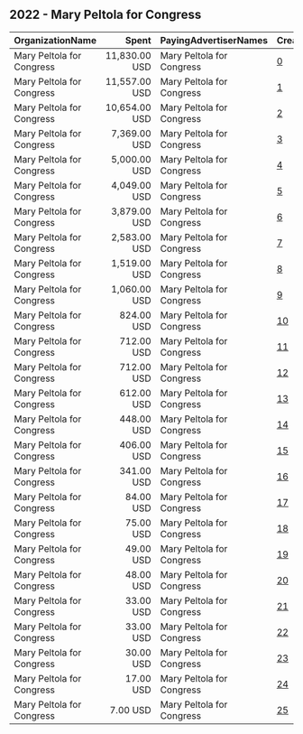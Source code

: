 ## 2022 - Mary Peltola for Congress 
|OrganizationName|Spent|PayingAdvertiserNames|CreativeUrls|Impressions|Genders|AgeBrackets|CountryCodes|BillingAddresses|CandidateBallotInformation|
|:---|---:|:---|:---|---:|:---|:---|:---|:---|:---|
|Mary Peltola for Congress|11,830.00 USD|Mary Peltola for Congress|[0](https://www.snap.com/political-ads/asset/750f6438ce77bb255e528cdab8313ccb70ba2b0768cb7ab8be6e65591f142e5c?mediaType=mp4)|692,004||18+|united states|US|Mary Peltola|
|Mary Peltola for Congress|11,557.00 USD|Mary Peltola for Congress|[1](https://www.snap.com/political-ads/asset/af70996dc06461e3cbf7886eace382d0fb8c61cd6e4033916ee547b6d67cc5ee?mediaType=jpg)|815,632||18+|united states|US|Mary Peltola|
|Mary Peltola for Congress|10,654.00 USD|Mary Peltola for Congress|[2](https://www.snap.com/political-ads/asset/aceaeaf9d406309103f982cce24a9002f6d4ac38adce3c77a0f8fa4eb8c27c26?mediaType=jpg)|643,214||18+|united states|US|Mary Peltola|
|Mary Peltola for Congress|7,369.00 USD|Mary Peltola for Congress|[3](https://www.snap.com/political-ads/asset/76d108fd0347e5880dd12fb21f01a4307aead99288cb4a89a190be91f106523e?mediaType=jpg)|384,964||18+|united states|US|Mary Peltola|
|Mary Peltola for Congress|5,000.00 USD|Mary Peltola for Congress|[4](https://www.snap.com/political-ads/asset/ae5a0f7796ec76a6fe0fd18dbb0c1b33646676caedc1a07499e948f4846d9690?mediaType=jpg)|1,065,423||18+|united states|US||
|Mary Peltola for Congress|4,049.00 USD|Mary Peltola for Congress|[5](https://www.snap.com/political-ads/asset/3254b69e7978a3206f48b85d0d024d3c88147cd713c3f749274be2c2ee792030?mediaType=png)|167,096||18+|united states|US|Mary Peltola|
|Mary Peltola for Congress|3,879.00 USD|Mary Peltola for Congress|[6](https://www.snap.com/political-ads/asset/4974f1f35b5f9e48e02eadd9737dc0b5326edd2d1b5d8b2f34321cbf9bf1ef9c?mediaType=png)|199,366||18+|united states|US|Mary Peltola|
|Mary Peltola for Congress|2,583.00 USD|Mary Peltola for Congress|[7](https://www.snap.com/political-ads/asset/c16644ed1a9bf89f0e9a1dc7ac5784812a40e844250012f3c8d9d42255edb8ce?mediaType=png)|113,767||18+|united states|US|Mary Peltola|
|Mary Peltola for Congress|1,519.00 USD|Mary Peltola for Congress|[8](https://www.snap.com/political-ads/asset/563de2d43810c2c52faa029effe04683404653dbde4309bb9f533f45fd74c6cb?mediaType=png)|79,827||18+|united states|US|Mary Peltola|
|Mary Peltola for Congress|1,060.00 USD|Mary Peltola for Congress|[9](https://www.snap.com/political-ads/asset/a9628d0efdce181b7555debca1141732766a32f10875b61009b28562578343a4?mediaType=png)|50,806||18+|united states|US|Mary Peltola|
|Mary Peltola for Congress|824.00 USD|Mary Peltola for Congress|[10](https://www.snap.com/political-ads/asset/c86ff9a9903a3cc61b39c398b2a846510a85fe60617383ab5e4d74c7c91ff6bf?mediaType=png)|40,277||18+|united states|US|Mary Peltola|
|Mary Peltola for Congress|712.00 USD|Mary Peltola for Congress|[11](https://www.snap.com/political-ads/asset/978a52cf816a04e6f448b76eae424c4768c7a65b359a1ca324441e3c8c57f3c6?mediaType=png)|38,478||18+|united states|US|Mary Peltola|
|Mary Peltola for Congress|712.00 USD|Mary Peltola for Congress|[12](https://www.snap.com/political-ads/asset/f4c57f0762885f2887c74a9e3df136e6fa3419df0aef9e1a2086131fc92a32ee?mediaType=png)|46,010||18+|united states|US|Mary Peltola|
|Mary Peltola for Congress|612.00 USD|Mary Peltola for Congress|[13](https://www.snap.com/political-ads/asset/366c83b0cab4685d52b43526a7025da25e914df2cae32159e8dbdef1a852a88d?mediaType=png)|30,587||18+|united states|US|Mary Peltola|
|Mary Peltola for Congress|448.00 USD|Mary Peltola for Congress|[14](https://www.snap.com/political-ads/asset/9e5a63321b1b9d5e36a19c43a369ceaf52c5d4dc2e4b36d53447cd56fa957708?mediaType=jpg)|23,393||18+|united states|US|Mary Peltola|
|Mary Peltola for Congress|406.00 USD|Mary Peltola for Congress|[15](https://www.snap.com/political-ads/asset/86d37edbf44755080b65d02cddab523e3cb863504add3296d79a387b62e5e96b?mediaType=png)|24,864||18+|united states|US|Mary Peltola|
|Mary Peltola for Congress|341.00 USD|Mary Peltola for Congress|[16](https://www.snap.com/political-ads/asset/2371a0756c1c0484933d3ec93487bea2c30fa7bcf4252f6c48cbcb1bca3348c4?mediaType=png)|17,497||18+|united states|US|Mary Peltola|
|Mary Peltola for Congress|84.00 USD|Mary Peltola for Congress|[17](https://www.snap.com/political-ads/asset/2371a0756c1c0484933d3ec93487bea2c30fa7bcf4252f6c48cbcb1bca3348c4?mediaType=png)|16,885||18+|united states|US|Mary Peltola|
|Mary Peltola for Congress|75.00 USD|Mary Peltola for Congress|[18](https://www.snap.com/political-ads/asset/563de2d43810c2c52faa029effe04683404653dbde4309bb9f533f45fd74c6cb?mediaType=png)|14,976||18+|united states|US|Mary Peltola|
|Mary Peltola for Congress|49.00 USD|Mary Peltola for Congress|[19](https://www.snap.com/political-ads/asset/9e5a63321b1b9d5e36a19c43a369ceaf52c5d4dc2e4b36d53447cd56fa957708?mediaType=jpg)|9,859||18+|united states|US|Mary Peltola|
|Mary Peltola for Congress|48.00 USD|Mary Peltola for Congress|[20](https://www.snap.com/political-ads/asset/c16644ed1a9bf89f0e9a1dc7ac5784812a40e844250012f3c8d9d42255edb8ce?mediaType=png)|9,693||18+|united states|US|Mary Peltola|
|Mary Peltola for Congress|33.00 USD|Mary Peltola for Congress|[21](https://www.snap.com/political-ads/asset/c7db6bb96c0e1383709f7f4c38c13b41943115c018298850402806234861211f?mediaType=mp4)|6,680||18+|united states|US|Mary Peltola|
|Mary Peltola for Congress|33.00 USD|Mary Peltola for Congress|[22](https://www.snap.com/political-ads/asset/750f6438ce77bb255e528cdab8313ccb70ba2b0768cb7ab8be6e65591f142e5c?mediaType=mp4)|6,600||18+|united states|US|Mary Peltola|
|Mary Peltola for Congress|30.00 USD|Mary Peltola for Congress|[23](https://www.snap.com/political-ads/asset/c1f78d5dafdfdf5667e8d6114e7baaaf90de432c257dddd19d2d8f60f2df4b1c?mediaType=mp4)|6,130||18+|united states|US|Mary Peltola|
|Mary Peltola for Congress|17.00 USD|Mary Peltola for Congress|[24](https://www.snap.com/political-ads/asset/0c99232619443ecc411e9bd9f78a1027111e515c6ea2a716f5fab7ca9de88552?mediaType=mp4)|3,538||18+|united states|US|Mary Peltola|
|Mary Peltola for Congress|7.00 USD|Mary Peltola for Congress|[25](https://www.snap.com/political-ads/asset/f4c57f0762885f2887c74a9e3df136e6fa3419df0aef9e1a2086131fc92a32ee?mediaType=png)|1,437||18+|united states|US|Mary Peltola|
